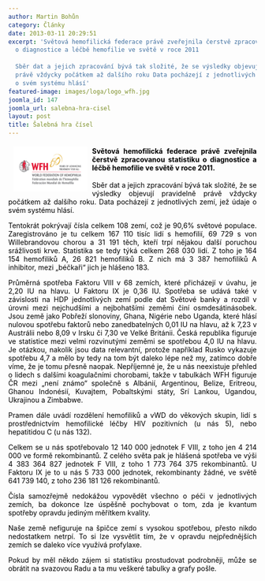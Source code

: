 ```yaml
---
author: Martin Bohůn
category: Články
date: 2013-03-11 20:29:51
excerpt: 'Světová hemofilická federace právě zveřejnila čerstvě zpracovanou statistiku
  o diagnostice a léčbě hemofilie ve světě v roce 2011

  Sběr dat a jejich zpracování bývá tak složité, že se výsledky objevují pravidelně
  právě vždycky počátkem až dalšího roku Data pocházejí z jednotlivých zemí, jež údaje
  o svém systému hlásí'
featured-image: images/loga/logo_wfh.jpg
joomla_id: 147
joomla_url: salebna-hra-cisel
layout: post
title: Šalebná hra čísel
---
```


<h4 style="text-align: justify;"><span style="color: #000000;"><img src="images/loga/logo_wfh.jpg" border="0" width="150" height="90" style="float: left; margin-left: 10px; margin-right: 10px;" /></span><span style="color: #000000;">Světová hemofilická federace právě zveřejnila čerstvě zpracovanou statistiku o diagnostice a léčbě hemofilie ve světě v roce 2011.</span></h4>
<p style="text-align: justify;"><span style="color: #000000;">Sběr dat a jejich zpracování bývá tak složité, že se výsledky objevují pravidelně právě vždycky počátkem až dalšího roku. Data pocházejí z jednotlivých zemí, jež údaje o svém systému hlásí.</span></p>

<p style="text-align: justify;"><span style="color: #000000;">Tentokrát pokrývají čísla celkem 108 zemí, což je 90,6% světové populace. Zaregistrováno je tu celkem 167 110 tisíc lidí s hemofilií, 69 729 s von Willebrandovou chorou a 31 191 těch, kteří trpí nějakou další poruchou srážlivosti krve. Statistika se tedy týká celkem 268 030 lidí. Z toho je 164 154 hemofiliků A, 26 821 hemofiliků B. Z nich má 3 387 hemofiliků A inhibitor, mezi „béčkaři“ jich je hlášeno 183.</span></p>
<p style="text-align: justify;"><span style="color: #000000;">Průměrná spotřeba Faktoru VIII v 68 zemích, které přicházejí v úvahu, je 2,20 IU na hlavu. U Faktoru IX je 0,36 IU. Spotřeba se udává také v závislosti na HDP jednotlivých zemí podle dat Světové banky a rozdíl v úrovni mezi nejchudšími a nejbohatšími zeměmi činí osmdesátinásobek. Jsou země jako Pobřeží slonoviny, Ghana, Nigérie nebo Uganda, které hlásí nulovou spotřebu faktorů nebo zanedbatelných 0,01 IU na hlavu, až k 7,23 v Austrálii nebo 8,09 v Irsku či 7,30 ve Velké Británii. Česká republika figuruje ve statistice mezi velmi rozvinutými zeměmi se spotřebou 4,0 IU na hlavu. Je otázkou, nakolik jsou data relevantní, protože například Rusko vykazuje spotřebu 4,7 a mělo by tedy na tom být daleko lépe než my, zatímco dobře víme, že je tomu přesně naopak. Nepříjemné je, že u nás neexistuje přehled o lidech s dalšími koagulačními chorobami, takže v tabulkách WFH figuruje ČR mezi „není známo“ společně s Albánií, Argentinou, Belize, Eritreou, Ghanou Indonésií, Kuvajtem, Pobaltskými státy, Srí Lankou, Ugandou, Ukrajinou a Zimbabwe.</span></p>
<p style="text-align: justify;"><span style="color: #000000;">Pramen dále uvádí rozdělení hemofiliků a vWD do věkových skupin, lidí s prostřednictvím hemofilické léčby HIV pozitivních (u nás 5), nebo hepatitidou C (u nás 132).</span></p>
<p style="text-align: justify;"><span style="color: #000000;">Celkem se u nás spotřebovalo 12 140 000 jednotek F VIII, z toho jen 4 214 000 ve formě rekombinantů. Z celého světa pak je hlášená spotřeba ve výši 4 383 364 827 jednotek F VIII, z toho 1 773 764 375 rekombinantů. U Faktoru IX je to u nás 5 733 000 jednotek, rekombinanty žádné, ve světě 641 739 140, z toho 236 181 126 rekombinantů.</span></p>
<p style="text-align: justify;"><span style="color: #000000;">Čísla samozřejmě nedokážou vypovědět všechno o péči v jednotlivých zemích, ba dokonce lze úspěšně pochybovat o tom, zda je kvantum spotřeby opravdu jediným měřítkem kvality.</span></p>
<p style="text-align: justify;"><span style="color: #000000;">Naše země nefiguruje na špičce zemí s vysokou spotřebou, přesto nikdo nedostatkem netrpí. To si lze vysvětlit tím, že v opravdu nejpřednějších zemích se daleko více využívá profylaxe.</span></p>
<p style="text-align: justify;"><span style="color: #000000;">Pokud by měl někdo zájem si statistiku prostudovat podrobněji, může se obrátit na svazovou Radu a ta mu veškeré tabulky a grafy pošle.</span></p>
